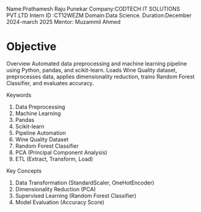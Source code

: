 Name:Prathamesh Raju Punekar
Company:CODTECH IT SOLUTIONS PVT.LTD
Intern ID :CT12WEZM
Domain:Data Science.
Duration:December 2024-march 2025
Mentor: Muzammil Ahmed
# Objective

Overview
Automated data preprocessing and machine learning pipeline using Python, pandas, and scikit-learn. Loads Wine Quality dataset, preprocesses data, applies dimensionality reduction, trains Random Forest Classifier, and evaluates accuracy.

Keywords
1. Data Preprocessing
2. Machine Learning
3. Pandas
4. Scikit-learn
5. Pipeline Automation
6. Wine Quality Dataset
7. Random Forest Classifier
8. PCA (Principal Component Analysis)
9. ETL (Extract, Transform, Load)

Key Concepts
1. Data Transformation (StandardScaler, OneHotEncoder)
2. Dimensionality Reduction (PCA)
3. Supervised Learning (Random Forest Classifier)
4. Model Evaluation (Accuracy Score)
